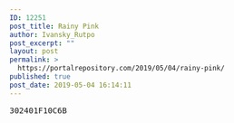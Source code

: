 ```yaml
---
ID: 12251
post_title: Rainy Pink
author: Ivansky_Rutpo
post_excerpt: ""
layout: post
permalink: >
  https://portalrepository.com/2019/05/04/rainy-pink/
published: true
post_date: 2019-05-04 16:14:11
---
```

<pre>302401F10C6B</pre>